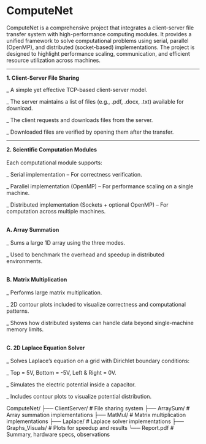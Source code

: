 # ComputeNet
ComputeNet is a comprehensive project that integrates a client-server file transfer system with high-performance computing modules. It provides a unified framework to solve computational problems using serial, parallel (OpenMP), and distributed (socket-based) implementations. The project is designed to highlight performance scaling, communication, and efficient resource utilization across machines.
***

**1. Client-Server File Sharing**  
  
_ A simple yet effective TCP-based client-server model.

_ The server maintains a list of files (e.g., .pdf, .docx, .txt) available for download.

_ The client requests and downloads files from the server.

_ Downloaded files are verified by opening them after the transfer.
***

**2. Scientific Computation Modules**  
<br>
Each computational module supports:

_ Serial implementation – For correctness verification.

_ Parallel implementation (OpenMP) – For performance scaling on a single machine.

_ Distributed implementation (Sockets + optional OpenMP) – For computation across multiple machines.  
<br>

**A. Array Summation**  
<br>
_ Sums a large 1D array using the three modes.

_ Used to benchmark the overhead and speedup in distributed environments.  
<br>

**B. Matrix Multiplication**  
<br>
_ Performs large matrix multiplication.

_ 2D contour plots included to visualize correctness and computational patterns.

_ Shows how distributed systems can handle data beyond single-machine memory limits.  
<br>

**C. 2D Laplace Equation Solver**  
<br>
_ Solves Laplace’s equation on a grid with Dirichlet boundary conditions:

_ Top = 5V, Bottom = -5V, Left & Right = 0V.

_ Simulates the electric potential inside a capacitor.

_ Includes contour plots to visualize potential distribution.


ComputeNet/
├── ClientServer/       # File sharing system
├── ArraySum/           # Array summation implementations
├── MatMul/             # Matrix multiplication implementations
├── Laplace/            # Laplace solver implementations
├── Graphs_Visuals/     # Plots for speedup and results
└── Report.pdf          # Summary, hardware specs, observations
